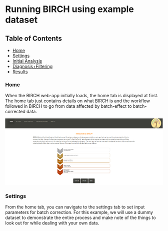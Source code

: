 # Running BIRCH using example dataset

## Table of Contents
- [Home](#home)
- [Settings](#settings)
- [Initial Analysis](#initial-analysis)
- [Diagnosis+Filtering](#diagnosis+filtering)
- [Results](#results)

### Home
When the BIRCH web-app initially loads, the home tab is displayed at first. The home tab just contains details on what BIRCH is and the workflow followed in BIRCH to go from data affected by batch-effect to batch-corrected data. 

![BIRCH settings page](../Images/home.PNG)

### Settings
From the home tab, you can navigate to the settings tab to set input parameters for batch correction. For this example, we will use a dummy dataset to demonstrate the entire process and make note of the things to look out for while dealing with your own data.  
